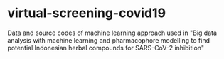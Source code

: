 # virtual-screening-covid19
Data and source codes of machine learning approach used in "Big data analysis with machine learning and pharmacophore modelling to find potential Indonesian herbal compounds for SARS-CoV-2 inhibition"
